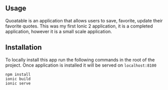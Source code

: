 ## Usage
Quoatable is an application that allows users to save, favorite, update their favorite quotes. This was my first Ionic 2 application, it is a completed application, however it is a small scale application.


## Installation
To locally install this app run the following commands in the root of the project. Once application is installed it will be served on `localhost:8100`

```
npm install
ionic build
ionic serve
```
